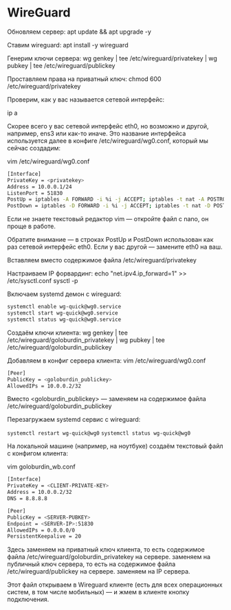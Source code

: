 # WireGuard

Обновляем сервер:
apt update && apt upgrade -y

Ставим wireguard:
apt install -y wireguard

Генерим ключи сервера:
wg genkey | tee /etc/wireguard/privatekey | wg pubkey | tee /etc/wireguard/publickey

Проставляем права на приватный ключ:
chmod 600 /etc/wireguard/privatekey

Проверим, как у вас называется сетевой интерфейс:

ip a

Скорее всего у вас сетевой интерфейс eth0, но возможно и другой, например, ens3 или как-то иначе. Это название интерфейса используется далее в конфиге /etc/wireguard/wg0.conf, который мы сейчас создадим:

vim /etc/wireguard/wg0.conf
```sh
[Interface]
PrivateKey = <privatekey>
Address = 10.0.0.1/24
ListenPort = 51830
PostUp = iptables -A FORWARD -i %i -j ACCEPT; iptables -t nat -A POSTROUTING -o eth0 -j MASQUERADE
PostDown = iptables -D FORWARD -i %i -j ACCEPT; iptables -t nat -D POSTROUTING -o eth0 -j MASQUERADE
```
Если не знаете текстовый редактор vim — откройте файл с nano, он проще в работе.

Обратите внимание — в строках PostUp и PostDown использован как раз сетевой интерфейс eth0. Если у вас другой — замените eth0 на ваш.

Вставляем вместо <privatekey> содержимое файла /etc/wireguard/privatekey

Настраиваем IP форвардинг:
echo "net.ipv4.ip_forward=1" >> /etc/sysctl.conf
sysctl -p

Включаем systemd демон с wireguard:
```sh  
systemctl enable wg-quick@wg0.service
systemctl start wg-quick@wg0.service
systemctl status wg-quick@wg0.service
```

Создаём ключи клиента:
wg genkey | tee /etc/wireguard/goloburdin_privatekey | wg pubkey | tee /etc/wireguard/goloburdin_publickey

Добавляем в конфиг сервера клиента:
vim /etc/wireguard/wg0.conf
```sh
[Peer]
PublicKey = <goloburdin_publickey>
AllowedIPs = 10.0.0.2/32
```

Вместо <goloburdin_publickey>  — заменяем на содержимое файла /etc/wireguard/goloburdin_publickey

Перезагружаем systemd сервис с wireguard:

```systemctl restart wg-quick@wg0```
```systemctl status wg-quick@wg0```

На локальной машине (например, на ноутбуке) создаём текстовый файл с конфигом клиента:

vim goloburdin_wb.conf
```sh
[Interface]
PrivateKey = <CLIENT-PRIVATE-KEY>
Address = 10.0.0.2/32
DNS = 8.8.8.8

[Peer]
PublicKey = <SERVER-PUBKEY>
Endpoint = <SERVER-IP>:51830
AllowedIPs = 0.0.0.0/0
PersistentKeepalive = 20
```

Здесь <CLIENT-PRIVATE-KEY> заменяем на приватный ключ клиента, то есть содержимое файла /etc/wireguard/goloburdin_privatekey на сервере.  <SERVER-PUBKEY> заменяем на публичный ключ сервера, то есть на содержимое файла /etc/wireguard/publickey на сервере. <SERVER-IP> заменяем на IP сервера. 

Этот файл открываем в Wireguard клиенте (есть для всех операционных систем, в том числе мобильных) — и жмем в клиенте кнопку подключения.
